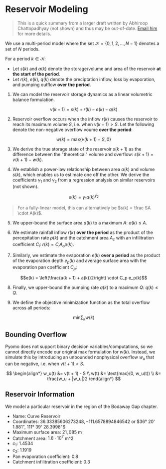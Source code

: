 # Reservoir Modeling

> This is a quick summary from a larger draft written by Abhiroop Chattopadhyay (not shown) and thus may be out-of-date. [Email him](ac33@illinois.edu) for more details.

We use a multi-period model where the set $\mathcal K = \{0, 1, 2, \dots, N - 1\}$ denotes a set of $N$ periods.

For a period $k \in \mathcal K$:

- Let $s(k)$ and $a(k)$ denote the storage/volume and area of the reservoir **at the start of the period**.
- Let $r(k)$, $e(k)$, $q(k)$ denote the preciptation inflow, loss by evaporation, and pumping outflow **over the period**.

1. We can model the reservoir storage dynamics as a linear volumetric balance formulation.

$$v(k + 1) = s(k) + r(k) - e(k) - q(k)$$

2. Reservoir overflow occurs when the inflow $r(k)$ causes the reservoir to reach its maximum volume $S$, i.e. when $v(k + 1) > S$. Let the following denote the non-negative overflow voume **over the period**:

$$w(k) = \text{max}\{v(k + 1) - S, 0\}$$

3. We derive the true storage state of the reservoir $s(k + 1)$ as the difference between the "theoretical" volume and overflow: $s(k + 1) = v(k + 1) - w(k)$.

4. We establish a power-law relationship between area $a(k)$ and volume $s(k)$, which enables us to estimate one off the other. We derive the coefficients $\gamma_1$ and $\gamma_2$ from a regression analysis on similar reservoirs (not shown).

$$s(k) = \gamma_1 a(k)^{\gamma_2}$$

> For a fully-linear model, this can alternatively be $s(k) = \frac SA \cdot A(k)$.

5. We upper-bound the surface area $a(k)$ to a maximum $A$: $a(k) \leq A$.

6. We estimate rainfall inflow $r(k)$ **over the period** as the product of the percepitation rate $p(k)$ and the catchment area $A_c$ with an infilitration coefficient $C_i$: $r(k) = C_i A_c p(k)$.

7. Similarly, we estimate the evaporation $e(k)$ **over a period** as the product of the evaporation depth $e_p(k)$ and average surface area with the evaporation pan coefficient $C_p$:

$$e(k) = \left(\frac{a(k + 1) + a(k)}2\right) \cdot C_p e_p(k)$$

8. Finally, we upper-bound the pumping rate $q(k)$ to a maximum $Q$: $q(k) \leq Q$.

9. We define the objective minimization function as the total overflow across all periods:

$$\text{min} \sum_k w(k)$$

## Bounding Overflow

Pyomo does not support binary decision variables/computations, so we cannot directly encode our original $\text{max}$ formulation for $w(k)$. Instead, we simulate this by introducing an unbounded nonphysical overflow $w_u$ that can be negative, i.e. when $v(t + 1) < S$.

$$
\begin{align*}
    w_u(t)
    &= v(t + 1) - S \\
    w(t)
    &= \text{max}(0, w_u(t)) \\
    &= \frac{w_u + |w_u|}2
\end{align*}
$$

## Reservoir Information

We model a particular reservoir in the region of the Bodaway Gap chapter.

- Name: Curve Reservoir
- Coordinates: $36.33385606273248, -111.6578894846542$ or $36° 20' 1.881", 111° 39' 28.3998"$
- Maximum surface area: $21,085$ m
- Catchment area: $1.6 \cdot 10^7$ m^2
- $c_1$: $1.4534$
- $c_2$: $1.1919$
- Pan evaporation coefficient: $0.8$
- Catchment infilitration coefficient: $0.3$
